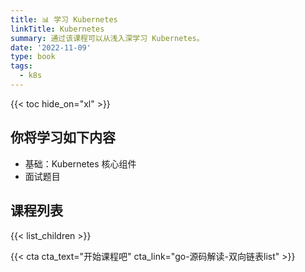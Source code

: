 ```yaml
---
title: 📊 学习 Kubernetes
linkTitle: Kubernetes
summary: 通过该课程可以从浅入深学习 Kubernetes。
date: '2022-11-09'
type: book
tags:
  - k8s
---
```


{{< toc hide_on="xl" >}}

## 你将学习如下内容

- 基础：Kubernetes 核心组件
- 面试题目

## 课程列表

{{< list_children >}}

{{< cta cta_text="开始课程吧" cta_link="go-源码解读-双向链表list" >}}
